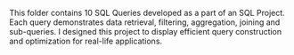 This folder contains 10 SQL Queries developed as a part of an SQL Project. Each query demonstrates data retrieval, filtering, aggregation, joining and sub-queries. I designed this project to display efficient query construction and optimization for real-life applications.
